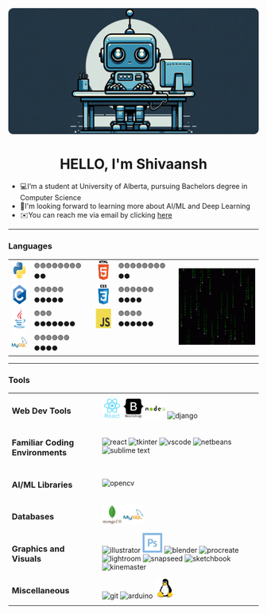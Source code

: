 <head>
    
</head>
<body>
<img src="git_img_n.png">
<h1 align="center">HELLO, I'm Shivaansh</h1>
<ul>
    <li>💻I’m a student at University of Alberta, pursuing Bachelors degree in Computer Science  </li>
    <li>🦾I'm looking forward to learning more about AI/ML and Deep Learning</li>
    <li>✉️You can reach me via email by clicking <a href="mailto:shivaanshbhatia007@gmail.com">here</a></li>
</ul>

<hr>
<h3>Languages</h3>
<table>
    <tr>
        <td>
            <a target="_blank" rel="noreferrer" > <img src="https://raw.githubusercontent.com/devicons/devicon/master/icons/python/python-original.svg" alt="python" width="40" height="40"/> </a> 
        </td>
        <td>
            <code>🟢🟢🟢🟢🟢🟢🟢🟢⚫⚫</code>
        </td>
        <td>
            <a target="_blank" rel="noreferrer"> <img src="https://raw.githubusercontent.com/devicons/devicon/master/icons/html5/html5-original-wordmark.svg" alt="html5" width="40" height="40"/> </a>
        </td>
        <td>
            <code>🟢🟢🟢🟢🟢🟢🟢🟢⚫⚫</code>
        </td>
        <td rowspan="4"><img src="/133C.gif" width="200px"></td>
    </tr>
    <tr>
        <td>
            <a target="_blank" rel="noreferrer"> <img src="https://raw.githubusercontent.com/devicons/devicon/master/icons/c/c-original.svg" alt="c" width="40" height="40"/> </a>
        </td>
        <td>
            <code>🟢🟢🟢🟢🟢⚫⚫⚫⚫⚫</code>
        </td>
         <td>
            <a target="_blank" rel="noreferrer"> <img src="https://raw.githubusercontent.com/devicons/devicon/master/icons/css3/css3-original-wordmark.svg" alt="css3" width="40" height="40"/> </a>
        </td>
        <td>
            <code>🟢🟢🟢🟢🟢🟢⚫⚫⚫⚫</code>
        </td>
    </tr>
    <tr>
        <td>
            <a target="_blank" rel="noreferrer"> <img src="https://raw.githubusercontent.com/devicons/devicon/master/icons/java/java-original.svg" alt="java" width="40" height="40"/> </a>
        </td>
        <td>
            <code>🟢🟢🟢⚫⚫⚫⚫⚫⚫⚫</code>
        </td>
        <td>
            <a target="_blank" rel="noreferrer"> <img src="https://raw.githubusercontent.com/devicons/devicon/master/icons/javascript/javascript-original.svg" alt="javascript" width="40" height="40"/> </a>
        </td>
        <td>
            <code>🟢🟢🟢🟢⚫⚫⚫⚫⚫⚫</code>
        </td>
    </tr>
    <tr>
        <td>
            <a target="_blank" rel="noreferrer"> <img src="https://raw.githubusercontent.com/devicons/devicon/master/icons/mysql/mysql-original-wordmark.svg" alt="mysql" width="40" height="40"/> </a>
        </td>
        <td>
            <code>🟢🟢🟢🟢🟢🟢⚫⚫⚫⚫</code>
        </td>
    </tr>
    
</table>
<hr>
<h3>Tools</h3>
<table>
    <tr>
        <td>
            <h3>Web Dev Tools</h3>
        </td>
        <td>
            <span><a > <img src="https://raw.githubusercontent.com/devicons/devicon/master/icons/react/react-original-wordmark.svg" alt="react" width="40" height="40" > </a></span>
            <span><a > <img src="https://raw.githubusercontent.com/devicons/devicon/master/icons/bootstrap/bootstrap-plain-wordmark.svg" alt="bootstrap" width="40" height="40"/> </a></span>
            <span><a > <img src="https://raw.githubusercontent.com/devicons/devicon/master/icons/nodejs/nodejs-original-wordmark.svg" alt="nodejs" width="40" height="40"/> </a></span>
            <span><a > <img src="https://cdn.worldvectorlogo.com/logos/django.svg" alt="django" width="40" height="40"/> </a></span>
        </td>
    </tr>
    <tr>
        <td>
            <h3>Familiar Coding Environments</h3>
        </td>
        <td>
            <span><a > <img src="https://upload.wikimedia.org/wikipedia/commons/archive/7/7e/20211122181339%21Spyder_logo.svg" alt="react" width="40" height="40"/> </a></span>
            <span><a><img src = "https://i.ibb.co/hMTyD9g/pngwing-com.png" alt="tkinter" width="40" height="40"/></a></span>
            <span><a><img src = "https://upload.wikimedia.org/wikipedia/commons/9/9a/Visual_Studio_Code_1.35_icon.svg" alt="vscode" width="40" height="40"/></a></span>
            <span><a > <img src="https://upload.wikimedia.org/wikipedia/commons/9/98/Apache_NetBeans_Logo.svg" alt="netbeans" width="40" height="40"/> </a></span>
            <span><a > <img src="https://www.svgrepo.com/show/354408/sublimetext-icon.svg" alt="sublime text" width="40" height="40"/> </a></span>
        </td>
    </tr>
    <tr>
        <td>
            <h3>AI/ML Libraries</h3>
        </td>
        <td>
            <span><a><img src="https://www.vectorlogo.zone/logos/opencv/opencv-icon.svg" alt="opencv" width="40" height="40"></a></span>
        </td>
    </tr>
    <tr>
        <td>
            <h3>Databases</h3>
        </td>
        <td>
            <span><a><img src="https://raw.githubusercontent.com/devicons/devicon/master/icons/mongodb/mongodb-original-wordmark.svg" alt="mongodb" width="40" height="40"></a></span>
            <span><a><img src="https://raw.githubusercontent.com/devicons/devicon/master/icons/mysql/mysql-original-wordmark.svg" alt="mysql" width="40" height="40"></a></span>
        </td>
    </tr>
    <tr>
        <td>
            <h3>Graphics and Visuals</h3>
        </td>
        <td>
            <span><a > <img src="https://www.vectorlogo.zone/logos/adobe_illustrator/adobe_illustrator-icon.svg" alt="illustrator" width="40" height="40"/> </a></span>
            <span><a><img src = "https://raw.githubusercontent.com/devicons/devicon/master/icons/photoshop/photoshop-line.svg" alt="photoshop" width="40" height="40"/></a></span>
            <span><a > <img src="https://download.blender.org/branding/community/blender_community_badge_white.svg" alt="blender" width="40" height="40"/> </a></span>
            <span><a><img src = "https://upload.wikimedia.org/wikipedia/commons/d/de/Procreate-icon.png" alt="procreate" width="40" height="40"/></a></span>
            <span><a > <img src="https://upload.wikimedia.org/wikipedia/commons/b/b6/Adobe_Photoshop_Lightroom_CC_logo.svg" alt="lightroom" width="40" height="40"/> </a></span>
            <span><a><img src = "https://upload.wikimedia.org/wikipedia/en/d/db/Snapseed_Logo.svg" alt="snapseed" width="40" height="40"/></a></span>
            <span><a > <img src="https://seeklogo.com/images/A/autodesk-sketchbook-pro-logo-57D2CF66B2-seeklogo.com.png" alt="sketchbook" width="40" height="40"/> </a></span>
            <span><a><img src = "https://upload.wikimedia.org/wikipedia/commons/b/b0/Kinemaster_Icon_2022.svg" alt="kinemaster" width="40" height="40"/></a></span>
        </td>
    </tr>
    <tr>
        <td>
            <h3>Miscellaneous</h3>
        </td>
        <td>
            <span><a><img src="https://www.vectorlogo.zone/logos/git-scm/git-scm-icon.svg" alt="git" width="40" height="40"/></a></span>
            <span><a > <img src="https://cdn.worldvectorlogo.com/logos/arduino-1.svg" alt="arduino" width="40" height="40"/> </a></span>
            <span><a><img src = "https://raw.githubusercontent.com/devicons/devicon/master/icons/linux/linux-original.svg" alt="linux" width="40" height="40"/></a></span>
        </td>
    </tr>
</table>


</body>

